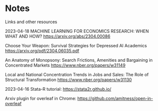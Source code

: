 # Notes
Links and other resources 

2023-04-18
MACHINE LEARNING FOR ECONOMICS RESEARCH:
WHEN WHAT AND HOW? https://arxiv.org/abs/2304.00086

Choose Your Weapon:
Survival Strategies for Depressed AI Academics
https://arxiv.org/pdf/2304.06035.pdf

An Anatomy of Monopsony: Search Frictions, Amenities and Bargaining in Concentrated Markets
https://www.nber.org/papers/w31149

Local and National Concentration Trends in Jobs and Sales: The Role of Structural Transformation
https://www.nber.org/papers/w31130

2023-04-16
Stata-R tutorial:
https://stata2r.github.io/

Arxiv plugin for overleaf in Chrome: https://github.com/amitness/open-in-overleaf

